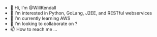 - 👋 Hi, I’m @WillKendall
- 👀 I’m interested in Python, GoLang, J2EE, and RESTful webservices
- 🌱 I’m currently learning AWS
- 💞️ I’m looking to collaborate on ?
- 📫 How to reach me ...

<!---
WillKendall/WillKendall is a ✨ special ✨ repository because its `README.md` (this file) appears on your GitHub profile.
You can click the Preview link to take a look at your changes.
--->
